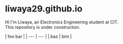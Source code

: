 # liwaya29.github.io
Hi I'm Liwaya, an Electronics Engineering student at CIT.\
This repository is under construction.


| foo   bar |
| --- | --- |
| baz | bim |
